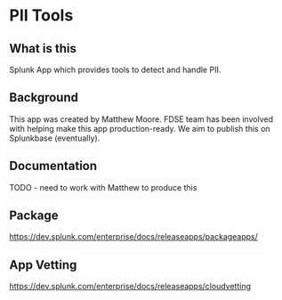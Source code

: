 # PII Tools
## What is this
Splunk App which provides tools to detect and handle PII.

## Background
This app was created by Matthew Moore.
FDSE team has been involved with helping make this app production-ready.
We aim to publish this on Splunkbase (eventually).

## Documentation
TODO - need to work with Matthew to produce this

## Package
https://dev.splunk.com/enterprise/docs/releaseapps/packageapps/

## App Vetting
https://dev.splunk.com/enterprise/docs/releaseapps/cloudvetting